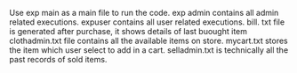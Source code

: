 Use exp main  as a main file to run the code.
exp admin contains all admin related executions.
expuser contains all user related executions.
bill. txt file is generated after purchase, it shows details of last buought item
clothadmin.txt file contains all the available items on store.
mycart.txt stores the item which user select to add in a cart.
selladmin.txt is technically all the past records of sold items.
